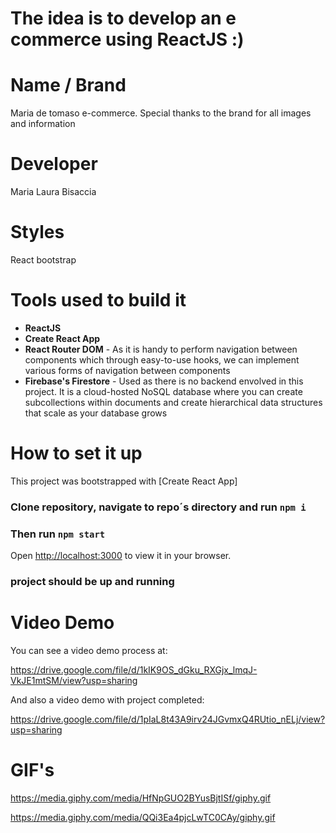 # The idea is to develop an e commerce using ReactJS :)

# Name / Brand

Maria de tomaso e-commerce. Special thanks to the brand for all images and information

# Developer

Maria Laura Bisaccia

# Styles

React bootstrap

# Tools used to build it

- **ReactJS**
- **Create React App** 
- **React Router DOM** - As it is handy to perform navigation between components which through easy-to-use hooks, we can implement various forms of navigation between components
- **Firebase's Firestore** - Used as there is no backend envolved in this project. It is a cloud-hosted NoSQL database where you can create subcollections within documents and create hierarchical data structures that scale as your database grows

# How to set it up

This project was bootstrapped with [Create React App]
### Clone repository, navigate to repo´s directory and run `npm i`

### Then run `npm start`

Open [http://localhost:3000](http://localhost:3000) to view it in your browser.

### project should be up and running

# Video Demo

You can see a video demo process at:

https://drive.google.com/file/d/1kIK9OS_dGku_RXGjx_lmqJ-VkJE1mtSM/view?usp=sharing

And also a video demo with project completed:

https://drive.google.com/file/d/1pIaL8t43A9irv24JGvmxQ4RUtio_nELj/view?usp=sharing

# GIF's
https://media.giphy.com/media/HfNpGUO2BYusBjtISf/giphy.gif

https://media.giphy.com/media/QQi3Ea4pjcLwTC0CAy/giphy.gif

